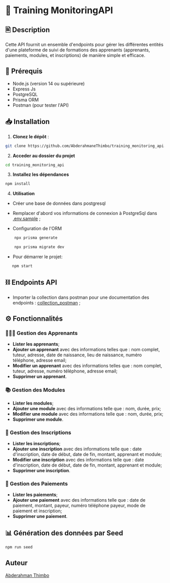 # 🏫 Training MonitoringAPI

## 🖹 Description

Cette API fournit un ensemble d'endpoints pour gérer les différentes entités d'une plateforme de suivi de formations des apprenants (apprenants, paiements, modules, et inscriptions) de manière simple et efficace.

## 🚀 Prérequis

- Node.js (version 14 ou supérieure)
- Express Js
- PostgreSQL
- Prisma ORM
- Postman (pour tester l'API)

## 📥 Installation

1. **Clonez le dépôt** :

```bash
git clone https://github.com/AbderahmaneThimbo/training_monitoring_api.git
```

2.  **Acceder au dossier du projet**

```bash
cd training_monitoring_api
```

3. **Installez les dépendances**

```bash
npm install
```

4. **Utilisation**

- Créer une base de données dans postgresql

- Remplacer d'abord vos informations de connexion à PostgreSql dans [.env.sample](.env.sample) ;

- Configuration de l'ORM

```bash
    npx prisma generate
```

```bash
    npx prisma migrate dev
```

- Pour démarrer le projet:

```bash
   npm start
```

## ⛓️ Endpoints API

- Importer la collection dans postman pour une documentation des endpoints : [collection_postman](API-Training.postman_collection.json) ;

## ⚙️ Fonctionnalités

### 👨🏻‍🎓 Gestion des Apprenants

- **Lister les apprenants**;
- **Ajouter un apprenant** avec des informations telles que : nom complet, tuteur, adresse, date de naissance, lieu de naissance, numéro téléphone, adresse email;
- **Modifier un apprenant** avec des informations telles que : nom complet, tuteur, adresse, numéro téléphone, adresse email;
- **Supprimer un apprenant**.

### 📚 Gestion des Modules

- **Lister les modules**;
- **Ajouter une module** avec des informations telle que : nom, durée, prix;
- **Modifier une module** avec des informations telle que : nom, durée, prix;
- **Supprimer une module**.

### 📝 Gestion des Inscriptions

- **Lister les inscriptions**;
- **Ajouter une inscription** avec des informations telle que : date d'inscription, date de début, date de fin, montant, apprenant et module;
- **Modifier une inscription** avec des informations telle que : date d'inscription, date de début, date de fin, montant, apprenant et module;
- **Supprimer une inscription**.

### 📜 Gestion des Paiements

- **Lister les paiements**;
- **Ajouter une paiement** avec des informations telle que : date de paiement, montant, payeur, numéro téléphone payeur, mode de paiement et inscription;
- **Supprimer une paiement**.

## 📊 Génération des données par Seed

```bash
npm run seed
```

## Auteur

[Abderahman Thimbo](https://github.com/AbderahmaneThimbo)
